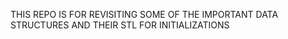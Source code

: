 THIS REPO IS FOR REVISITING SOME OF THE IMPORTANT DATA STRUCTURES 
AND THEIR STL FOR INITIALIZATIONS